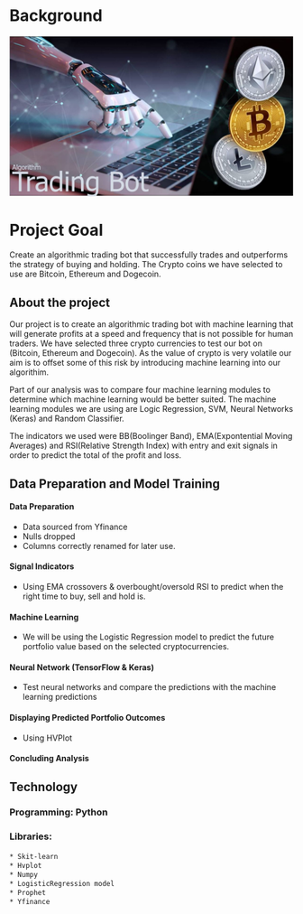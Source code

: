 # Background

![project-2-challenge](Images/proj2-background2.JPG)

# Project Goal
Create an algorithmic trading bot that successfully trades and outperforms the strategy of buying and holding.  The Crypto coins we have selected to use are Bitcoin, Ethereum and Dogecoin.  

## About the project
Our project is to create an algorithmic trading bot with machine learning that will generate profits at a speed and frequency that is not possible for human traders.  We have selected three crypto currencies to test our bot on (Bitcoin, Ethereum and Dogecoin). As the value of crypto is very volatile our aim is to offset some of this risk by introducing machine learning into our algorithim.  

Part of our analysis was to compare four machine learning modules to determine which machine learning would be better suited.  The machine learning modules we are using are Logic Regression, SVM, Neural Networks (Keras) and Random Classifier.  

The indicators we used were BB(Boolinger Band), EMA(Expontential Moving Averages) and RSI(Relative Strength Index) with entry and exit signals in order to predict the total of the profit and loss.

 
## Data Preparation and Model Training
#### Data Preparation
 * Data sourced from Yfinance
 * Nulls dropped
 * Columns correctly renamed for later use.
#### Signal Indicators
 * Using EMA crossovers & overbought/oversold RSI to predict when the right time to buy, sell and hold is.
#### Machine Learning
 * We will be using the Logistic Regression model to predict the future portfolio value based on the selected cryptocurrencies.
#### Neural Network (TensorFlow & Keras)
 * Test neural networks and compare the predictions with the machine learning predictions
#### Displaying Predicted Portfolio Outcomes
 * Using HVPlot
#### Concluding Analysis

 
## Technology
### Programming: Python 
### Libraries:
    * Skit-learn
    * Hvplot
    * Numpy
    * LogisticRegression model
    * Prophet 
    * Yfinance
